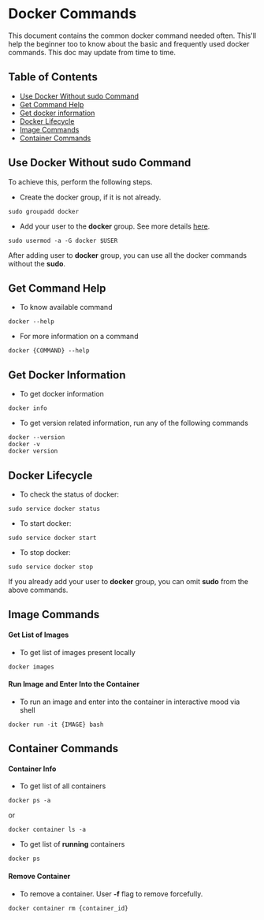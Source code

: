 # Docker Commands
This document contains the common docker command needed often. This'll help the beginner too to know about the basic 
and frequently used docker commands. This doc may update from time to time.


## Table of Contents
- [Use Docker Without sudo Command]()
- [Get Command Help]()
- [Get docker information]()
- [Docker Lifecycle]()
- [Image Commands]()
- [Container Commands]()


## Use Docker Without sudo Command
To achieve this, perform the following steps. 
- Create the docker group, if it is not already.
```shell script
sudo groupadd docker
```
- Add your user to the **docker** group. See more details 
[here](https://askubuntu.com/questions/477551/how-can-i-use-docker-without-sudo).
```shell script
sudo usermod -a -G docker $USER
```
After adding user to **docker** group, you can use all the docker commands without the **sudo**.


## Get Command Help
- To know available command
```shell script
docker --help
```
- For more information on a command
```shell script
docker {COMMAND} --help
```


## Get Docker Information
- To get docker information
```shell script
docker info
```
- To get version related information, run any of the following commands
```shell script
docker --version
docker -v
docker version
```


## Docker Lifecycle
- To check the status of docker:
```shell script
sudo service docker status
```
- To start docker:
```shell script
sudo service docker start
```
- To stop docker:
```shell script
sudo service docker stop
```
If you already add your user to **docker** group, you can omit **sudo** from the above commands.


## Image Commands
#### Get List of Images
- To get list of images present locally
```shell script
docker images
```
#### Run Image and Enter Into the Container
- To run an image and enter into the container in interactive mood via shell
```shell script
docker run -it {IMAGE} bash
``` 


## Container Commands
#### Container Info
- To get list of all containers
```shell script
docker ps -a
```
or
```shell script
docker container ls -a
```
- To get list of **running** containers
```shell script
docker ps
```
#### Remove Container
- To remove a container. User **-f** flag to remove forcefully.
```shell script
docker container rm {container_id}
```
